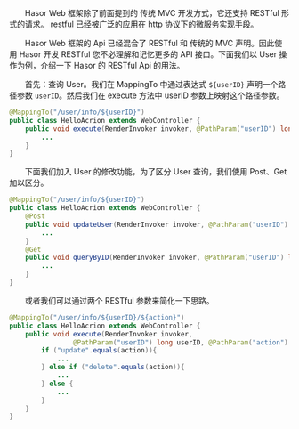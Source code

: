 &emsp;&emsp;Hasor Web 框架除了前面提到的 传统 MVC 开发方式，它还支持 RESTful 形式的请求。 restful 已经被广泛的应用在 http 协议下的微服务实现手段。

&emsp;&emsp;Hasor Web 框架的 Api 已经混合了 RESTful 和 传统的 MVC 声明。因此使用 Hasor 开发 RESTful 您不必理解和记忆更多的 API 接口。下面我们以 User 操作为例，介绍一下 Hasor 的 RESTful Api 的用法。

&emsp;&emsp;首先：查询 User。我们在 MappingTo 中通过表达式 `${userID}` 声明一个路径参数 `userID`。然后我们在 execute 方法中 userID 参数上映射这个路径参数。
```java
@MappingTo("/user/info/${userID}")
public class HelloAcrion extends WebController {
    public void execute(RenderInvoker invoker, @PathParam("userID") long userID) {
        ...
    }
}
```

&emsp;&emsp;下面我们加入 User 的修改功能，为了区分 User 查询，我们使用 Post、Get 加以区分。
```java
@MappingTo("/user/info/${userID}")
public class HelloAcrion extends WebController {
    @Post
    public void updateUser(RenderInvoker invoker, @PathParam("userID") long userID) {
        ...
    }
    @Get
    public void queryByID(RenderInvoker invoker, @PathParam("userID") long userID) {
        ...
    }
}
```

&emsp;&emsp;或者我们可以通过两个 RESTful 参数来简化一下思路。
```java
@MappingTo("/user/info/${userID}/${action}")
public class HelloAcrion extends WebController {
    public void execute(RenderInvoker invoker, 
                @PathParam("userID") long userID, @PathParam("action") String action) {
        if ("update".equals(action)){
            ...
        } else if ("delete".equals(action)){
            ...
        } else {
            ...
        }
    }
}
```

